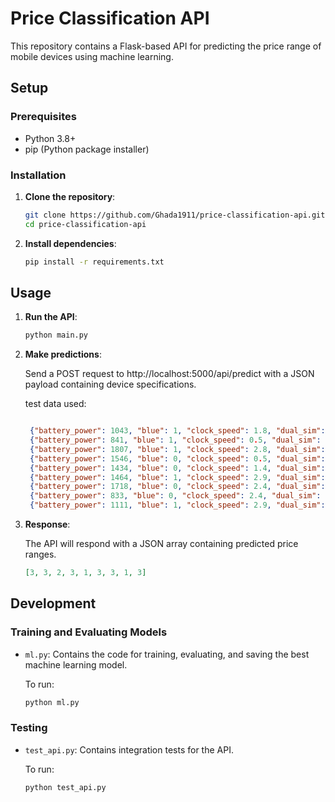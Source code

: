 # Price Classification API



This repository contains a Flask-based API for predicting the price range of mobile devices using machine learning.

## Setup

### Prerequisites

- Python 3.8+
- pip (Python package installer)

### Installation

1. **Clone the repository**:
   ```sh
   git clone https://github.com/Ghada1911/price-classification-api.git
   cd price-classification-api

2. **Install dependencies**:
   ```sh
   pip install -r requirements.txt

## Usage

1. **Run the API**:
   ```sh
   python main.py

2. **Make predictions**:

   Send a POST request to http://localhost:5000/api/predict with a JSON payload containing device specifications.
  
   test data used:
   ```json
   
    {"battery_power": 1043, "blue": 1, "clock_speed": 1.8, "dual_sim": 1, "fc": 14, "four_g": 0, "int_memory": 5, "m_dep": 0.1, "mobile_wt": 193, "n_cores": 3, "pc": 16, "px_height": 226, "px_width": 1412, "ram": 3476, "sc_h": 12, "sc_w": 7, "talk_time": 2, "three_g": 0, "touch_screen": 1, "wifi": 0},
    {"battery_power": 841, "blue": 1, "clock_speed": 0.5, "dual_sim": 1, "fc": 4, "four_g": 1, "int_memory": 61, "m_dep": 0.8, "mobile_wt": 191, "n_cores": 5, "pc": 12, "px_height": 746, "px_width": 857, "ram": 3895, "sc_h": 6, "sc_w": 0, "talk_time": 7, "three_g": 1, "touch_screen": 0, "wifi": 0},
    {"battery_power": 1807, "blue": 1, "clock_speed": 2.8, "dual_sim": 0, "fc": 1, "four_g": 0, "int_memory": 27, "m_dep": 0.9, "mobile_wt": 186, "n_cores": 3, "pc": 4, "px_height": 1270, "px_width": 1366, "ram": 2396, "sc_h": 17, "sc_w": 10, "talk_time": 10, "three_g": 0, "touch_screen": 1, "wifi": 1},
    {"battery_power": 1546, "blue": 0, "clock_speed": 0.5, "dual_sim": 1, "fc": 18, "four_g": 1, "int_memory": 25, "m_dep": 0.5, "mobile_wt": 96, "n_cores": 8, "pc": 20, "px_height": 295, "px_width": 1752, "ram": 3893, "sc_h": 10, "sc_w": 0, "talk_time": 7, "three_g": 1, "touch_screen": 1, "wifi": 0},
    {"battery_power": 1434, "blue": 0, "clock_speed": 1.4, "dual_sim": 0, "fc": 11, "four_g": 1, "int_memory": 49, "m_dep": 0.5, "mobile_wt": 108, "n_cores": 6, "pc": 18, "px_height": 749, "px_width": 810, "ram": 1773, "sc_h": 15, "sc_w": 8, "talk_time": 7, "three_g": 1, "touch_screen": 0, "wifi": 1},
    {"battery_power": 1464, "blue": 1, "clock_speed": 2.9, "dual_sim": 1, "fc": 5, "four_g": 1, "int_memory": 50, "m_dep": 0.8, "mobile_wt": 198, "n_cores": 8, "pc": 9, "px_height": 569, "px_width": 939, "ram": 3506, "sc_h": 10, "sc_w": 7, "talk_time": 3, "three_g": 1, "touch_screen": 1, "wifi": 1},
    {"battery_power": 1718, "blue": 0, "clock_speed": 2.4, "dual_sim": 0, "fc": 1, "four_g": 0, "int_memory": 47, "m_dep": 1.0, "mobile_wt": 156, "n_cores": 2, "pc": 3, "px_height": 1283, "px_width": 1374, "ram": 3873, "sc_h": 14, "sc_w": 2, "talk_time": 10, "three_g": 0, "touch_screen": 0, "wifi": 0},
    {"battery_power": 833, "blue": 0, "clock_speed": 2.4, "dual_sim": 1, "fc": 0, "four_g": 0, "int_memory": 62, "m_dep": 0.8, "mobile_wt": 111, "n_cores": 1, "pc": 2, "px_height": 1312, "px_width": 1880, "ram": 1495, "sc_h": 7, "sc_w": 2, "talk_time": 18, "three_g": 0, "touch_screen": 1, "wifi": 1},
    {"battery_power": 1111, "blue": 1, "clock_speed": 2.9, "dual_sim": 1, "fc": 9, "four_g": 1, "int_memory": 25, "m_dep": 0.6, "mobile_wt": 101, "n_cores": 5, "pc": 19, "px_height": 556, "px_width": 876, "ram": 3485, "sc_h": 11, "sc_w": 9, "talk_time": 10, "three_g": 1, "touch_screen": 1, "wifi": 0}


4. **Response**:
   
   The API will respond with a JSON array containing predicted price ranges.
   ```json
   [3, 3, 2, 3, 1, 3, 3, 1, 3] 


## Development

### Training and Evaluating Models 

- `ml.py`: Contains the code for training, evaluating, and saving the best machine learning model.
  
  To run:
  ```sh
  python ml.py

### Testing

- `test_api.py`: Contains integration tests for the API.
  
  To run:
  ```sh
  python test_api.py

